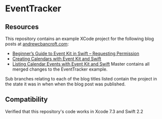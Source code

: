 # EventTracker

## Resources
This repository contains an example XCode project for the following blog posts at [andrewcbancroft.com](http://www.andrewcbancroft.com):

* [Beginner’s Guide to Event Kit in Swift – Requesting Permission](http://www.andrewcbancroft.com/2015/05/14/beginners-guide-to-eventkit-in-swift-requesting-permission/)
* [Creating Calendars with Event Kit and Swift](https://www.andrewcbancroft.com/2015/06/17/creating-calendars-with-event-kit-and-swift/)
* [Listing Calendar Events with Event Kit and Swift](https://www.andrewcbancroft.com/2016/04/28/listing-calendar-events-with-event-kit-and-swift/)
Master contains all merged changes to the EventTracker example.

Sub branches relating to each of the blog titles listed contain the project in the state it was in when when the blog post was published.

## Compatibility
Verified that this repository's code works in Xcode 7.3 and Swift 2.2
